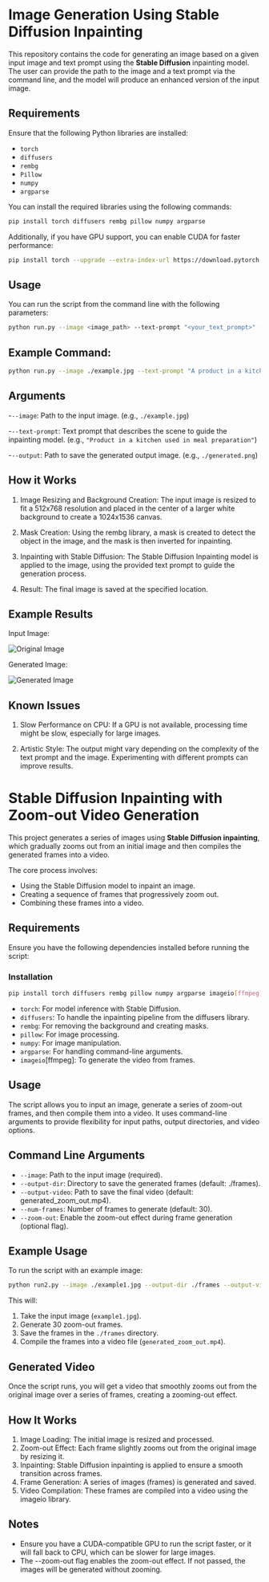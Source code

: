 # Image Generation Using Stable Diffusion Inpainting

This repository contains the code for generating an image based on a given input image and text prompt using the **Stable Diffusion** inpainting model. The user can provide the path to the image and a text prompt via the command line, and the model will produce an enhanced version of the input image.

## Requirements

Ensure that the following Python libraries are installed:

- `torch`
- `diffusers`
- `rembg`
- `Pillow`
- `numpy`
- `argparse`

You can install the required libraries using the following commands:

```bash
pip install torch diffusers rembg pillow numpy argparse
```
Additionally, if you have GPU support, you can enable CUDA for faster performance:

```bash
pip install torch --upgrade --extra-index-url https://download.pytorch.org/whl/cu117
```

## Usage
You can run the script from the command line with the following parameters:

```bash
python run.py --image <image_path> --text-prompt "<your_text_prompt>" --output <output_path>
```

## Example Command:

```bash
python run.py --image ./example.jpg --text-prompt "A product in a kitchen used in meal preparation" --output ./generated.png
```
## Arguments

-`--image`: Path to the input image. (e.g., `./example.jpg`)

-`--text-prompt`: Text prompt that describes the scene to guide the inpainting model. (e.g., `"Product in a kitchen used in meal preparation"`)

-`--output`: Path to save the generated output image. (e.g., `./generated.png`)

## How it Works
1. Image Resizing and Background Creation: The input image is resized to fit a 512x768 resolution and placed in the center of a larger white background to create a 1024x1536 canvas.

2. Mask Creation: Using the rembg library, a mask is created to detect the object in the image, and the mask is then inverted for inpainting.

3. Inpainting with Stable Diffusion: The Stable Diffusion Inpainting model is applied to the image, using the provided text prompt to guide the generation process.

4. Result: The final image is saved at the specified location.

## Example Results

Input Image:

![Original Image](./example1.jpg)

Generated Image:

![Generated Image](./generated.png)

## Known Issues

1. Slow Performance on CPU: If a GPU is not available, processing time might be slow, especially for large images.

2. Artistic Style: The output might vary depending on the complexity of the text prompt and the image. Experimenting with different prompts can improve results.

# Stable Diffusion Inpainting with Zoom-out Video Generation

This project generates a series of images using **Stable Diffusion inpainting**, which gradually zooms out from an initial image and then compiles the generated frames into a video.

The core process involves:
- Using the Stable Diffusion model to inpaint an image.
- Creating a sequence of frames that progressively zoom out.
- Combining these frames into a video.

## Requirements

Ensure you have the following dependencies installed before running the script:

### Installation

```bash
pip install torch diffusers rembg pillow numpy argparse imageio[ffmpeg]
```

- `torch`: For model inference with Stable Diffusion.
- `diffusers`: To handle the inpainting pipeline from the diffusers library.
- `rembg`: For removing the background and creating masks.
- `pillow`: For image processing.
- `numpy`: For image manipulation.
- `argparse`: For handling command-line arguments.
- `imageio`[ffmpeg]: To generate the video from frames.

## Usage

The script allows you to input an image, generate a series of zoom-out frames, and then compile them into a video. It uses command-line arguments to provide flexibility for input paths, output directories, and video options.

## Command Line Arguments

- `--image`: Path to the input image (required).
- `--output-dir`: Directory to save the generated frames (default: ./frames).
- `--output-video`: Path to save the final video (default: generated_zoom_out.mp4).
- `--num-frames`: Number of frames to generate (default: 30).
- `--zoom-out`: Enable the zoom-out effect during frame generation (optional flag).

## Example Usage

To run the script with an example image:

```bash
python run2.py --image ./example1.jpg --output-dir ./frames --output-video generated_zoom_out.mp4 --num-frames 30 --zoom-out

```

This will:

1. Take the input image (`example1.jpg`).
2. Generate 30 zoom-out frames.
3. Save the frames in the `./frames` directory.
4. Compile the frames into a video file (`generated_zoom_out.mp4`).

## Generated Video

Once the script runs, you will get a video that smoothly zooms out from the original image over a series of frames, creating a zooming-out effect.

## How It Works

1. Image Loading: The initial image is resized and processed.
2. Zoom-out Effect: Each frame slightly zooms out from the original image by resizing it.
3. Inpainting: Stable Diffusion inpainting is applied to ensure a smooth transition across frames.
4. Frame Generation: A series of images (frames) is generated and saved.
5. Video Compilation: These frames are compiled into a video using the imageio library.

## Notes

- Ensure you have a CUDA-compatible GPU to run the script faster, or it will fall back to CPU, which can be slower for large images.
- The --zoom-out flag enables the zoom-out effect. If not passed, the images will be generated without zooming.